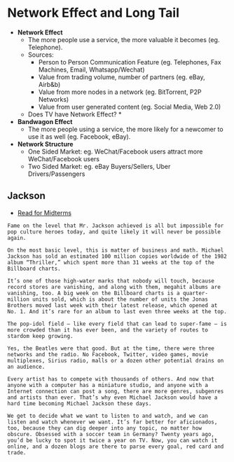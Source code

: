 # Network Effect and Long Tail

* **Network Effect**
  * The more people use a service, the more valuable it becomes (eg. Telephone).
  * Sources:
    * Person to Person Communication Feature (eg. Telephones, Fax Machines, Email, Whatsapp/Wechat)
    * Value from trading volume, number of partners (eg. eBay, Airb&b)
    * Value from more nodes in a network (eg. BitTorrent, P2P Networks)
    * Value from user generated content (eg. Social Media, Web 2.0)
  * Does TV have Network Effect?
    * 
* **Bandwagon Effect**
  * The more people using a service, the more likely for a newcomer to use it as well (eg. Facebook, eBay).
* **Network Structure**
  * One Sided Market: eg. WeChat/Facebook users attract more WeChat/Facebook users
  * Two Sided Market: eg. eBay Buyers/Sellers, Uber Drivers/Passengers

## Jackson
* [Read for Midterms](http://www.nytimes.com/2009/06/28/weekinreview/28segal.html)

```
Fame on the level that Mr. Jackson achieved is all but impossible for pop culture heroes today, and quite likely it will never be possible again.

On the most basic level, this is matter of business and math. Michael Jackson has sold an estimated 100 million copies worldwide of the 1982 album “Thriller,” which spent more than 31 weeks at the top of the Billboard charts.

It’s one of those high-water marks that nobody will touch, because record stores are vanishing, and along with them, megahit albums are vanishing, too. A big week on the Billboard charts is a quarter-million units sold, which is about the number of units the Jonas Brothers moved last week with their latest release, which opened at No. 1. And it’s rare for an album to last even three weeks at the top.

The pop-idol field — like every field that can lead to super-fame — is more crowded than it has ever been, and the variety of routes to stardom keep growing.

Yes, the Beatles were that good. But at the time, there were three networks and the radio. No Facebook, Twitter, video games, movie multiplexes, Sirius radio, malls or a dozen other potential drains on an audience.

Every artist has to compete with thousands of others. And now that anyone with a computer has a miniature studio, and anyone with a Internet connection can post a song, there are more genres, subgenres and artists than ever. That’s why even Michael Jackson would have a hard time becoming Michael Jackson these days.

We get to decide what we want to listen to and watch, and we can listen and watch whenever we want. It’s far better for aficionados, too, because they can dig deeper into any topic, no matter how obscure. Obsessed with a soccer team in Germany? Twenty years ago, you’d be lucky to spot it twice a year on TV. Now, you can watch it online, and a dozen blogs are there to parse every goal, red card and trade.
```